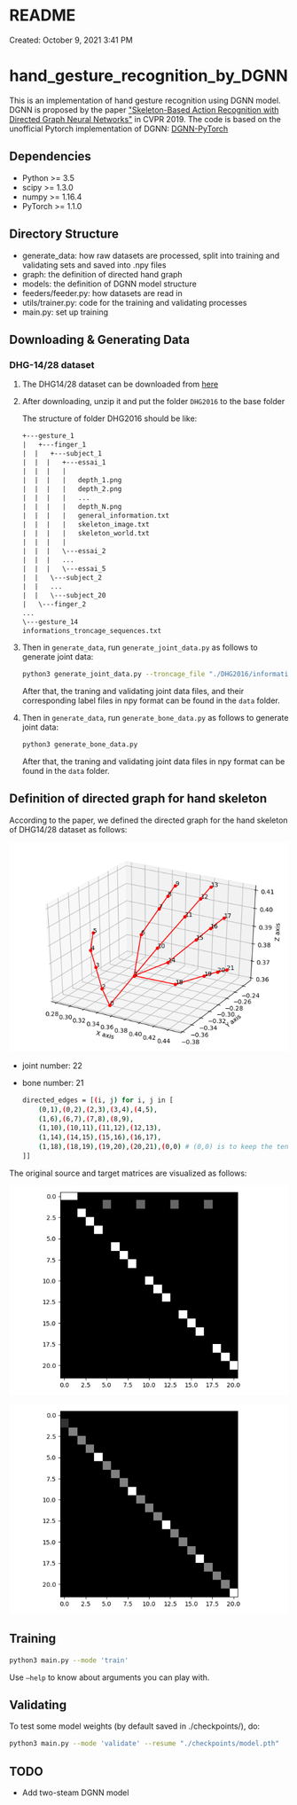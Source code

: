 # README

Created: October 9, 2021 3:41 PM

# hand_gesture_recognition_by_DGNN
This is an implementation of hand gesture recognition using DGNN model. DGNN is proposed by the paper ["Skeleton-Based Action Recognition with Directed Graph Neural Networks"](http://openaccess.thecvf.com/content_CVPR_2019/papers/Shi_Skeleton-Based_Action_Recognition_With_Directed_Graph_Neural_Networks_CVPR_2019_paper.pdf) in CVPR 2019. The code is based on the unofficial Pytorch implementation of DGNN: [DGNN-PyTorch](https://github.com/kenziyuliu/DGNN-PyTorch)

## **Dependencies**

- Python >= 3.5
- scipy >= 1.3.0
- numpy >= 1.16.4
- PyTorch >= 1.1.0

## **Directory Structure**

- generate_data: how raw datasets are processed, split into training and validating sets and saved into .npy files
- graph: the definition of directed hand graph
- models: the definition of DGNN model structure
- feeders/feeder.py: how datasets are read in
- utils/trainer.py: code for the training and validating processes
- main.py: set up training

## **Downloading & Generating Data**

### **DHG-14/28 dataset**

1. The DHG14/28 dataset can be downloaded from [here](http://www-rech.telecom-lille.fr/DHGdataset/)
2. After downloading, unzip it and put the folder `DHG2016` to the base folder
   
    The structure of folder DHG2016 should be like:
    
    ```
    +---gesture_1
    |   +---finger_1
    |  |   +---subject_1
    |  |  |   +---essai_1
    |  |  |   |
    |  |  |   |   depth_1.png
    |  |  |   |   depth_2.png
    |  |  |   |   ...
    |  |  |   |   depth_N.png
    |  |  |   |   general_information.txt
    |  |  |   |   skeleton_image.txt
    |  |  |   |   skeleton_world.txt
    |  |  |   |
    |  |  |   \---essai_2
    |  |  |   ...
    |  |  |   \---essai_5
    |  |   \---subject_2
    |  |   ...
    |  |   \---subject_20
    |   \---finger_2
    ...
    \---gesture_14
    informations_troncage_sequences.txt
    ```
    
3. Then in `generate_data`, run `generate_joint_data.py` as follows to generate joint data:
   
    ```bash
    python3 generate_joint_data.py --troncage_file "./DHG2016/informations_troncage_sequences.txt"
    ```
    
    After that, the traning and validating joint data files, and their corresponding label files in npy format can be found in the `data` folder.
    
4. Then in `generate_data`, run `generate_bone_data.py` as follows to generate joint data:
   
    ```bash
    python3 generate_bone_data.py
    ```
    
     After that, the traning and validating joint data files in npy format can be found in the `data` folder.
    

## Definition of directed graph for hand skeleton

According to the paper, we defined the directed graph for the hand skeleton of DHG14/28 dataset as follows:

![Untitled](imgs/1.png)

- joint number: 22
- bone number: 21
  
    ```bash
    directed_edges = [(i, j) for i, j in [
        (0,1),(0,2),(2,3),(3,4),(4,5),
        (1,6),(6,7),(7,8),(8,9),
        (1,10),(10,11),(11,12),(12,13),
        (1,14),(14,15),(15,16),(16,17),
        (1,18),(18,19),(19,20),(20,21),(0,0) # (0,0) is to keep the tensor size same as the joint tensor
    ]] 
    ```
    

The original source and target matrices are visualized as follows:

![Untitled](imgs/2.png)

![Untitled](imgs/3.png)

## Training

```bash
python3 main.py --mode 'train'
```

Use `—help` to know about arguments you can play with.

## Validating

To test some model weights (by default saved in ./checkpoints/), do:

```bash
python3 main.py --mode 'validate' --resume "./checkpoints/model.pth"
```

## TODO

- Add two-steam DGNN model
